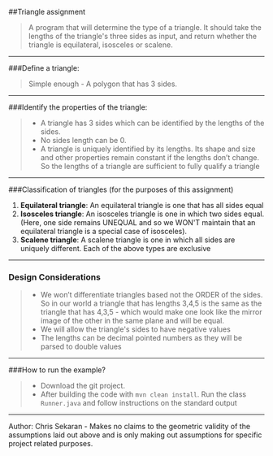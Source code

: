 ##Triangle assignment

>A program that will determine the type of a triangle. It should take the lengths of the triangle's three sides as input, and return whether the triangle is equilateral, isosceles or scalene.

***

###Define a triangle:

>Simple enough - A polygon that has 3 sides.

***

###Identify the properties of the triangle:

> * A triangle has 3 sides which can be identified by the lengths of the sides.
> * No sides length can be 0.
> * A triangle is uniquely identified by its lengths. Its shape and size and other properties remain constant if the lengths don’t change. So the lengths of a triangle are sufficient to fully qualify a triangle

***

###Classification of triangles (for the purposes of this assignment)

1. **Equilateral triangle**: An equilateral triangle is one that has all sides equal
2. **Isosceles triangle**: An isosceles triangle is one in which two sides equal. (Here, one side remains UNEQUAL and so we WON'T maintain that an equilateral triangle is a special case of isosceles).
3. **Scalene triangle**: A scalene triangle is one in which all sides are uniquely different.
Each of the above types are exclusive

***

### Design Considerations

> * We won’t differentiate triangles based not the ORDER of the sides. So in our world a triangle that has lengths 3,4,5 is the same as the triangle that has 4,3,5 - which would make one look like the mirror image of the other in the same plane and will be equal.
> * We will allow the triangle's sides to have negative values 
> * The lengths can be decimal pointed numbers as they will be parsed to double values

***

###How to run the example?

> - Download the git project. 
> - After building the code with `mvn clean install`. Run the class `Runner.java` and follow instructions on the standard output

***

Author: Chris Sekaran - Makes no claims to the geometric validity of the assumptions laid out above and is only making out assumptions for specific project related purposes.